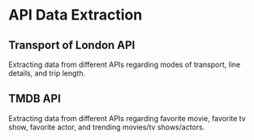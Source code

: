# API Data Extraction

## Transport of London API
Extracting data from different APIs regarding modes of transport, line details, and trip length.

## TMDB API
Extracting data from different APIs regarding favorite movie, favorite tv show, favorite actor, and trending movies/tv shows/actors.
